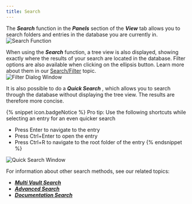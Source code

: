 ```yaml
---
title: Search
---
```

The ***Search*** function in the ***Panels*** section of the ***View*** tab allows you to search folders and entries in the database you are currently in.  
![Search Function](/img/en/rdm/windows/RdmWin2005.png) 

When using the ***Search*** function, a tree view is also displayed, showing exactly where the results of your search are located in the database. Filter options are also available when clicking on the ellipsis button. Learn more about them in our [Search/Filter](/rdm/windows/user-interface/status-bar/search-filter/) topic.  
![Filter Dialog Window](/img/en/rdm/windows/RDMWin2004.png) 

It is also possible to do a ***Quick Search*** , which allows you to search through the database without displaying the tree view. The results are therefore more concise. 

{% snippet icon.badgeNotice %} 
Pro tip: Use the following shortcuts while selecting an entry for an even quicker search  

* Press Enter to navigate to the entry 
* Press Ctrl+Enter to open the entry 
* Press Ctrl+R to navigate to the root folder of the entry 
{% endsnippet %}
 
![Quick Search Window](/img/en/rdm/windows/RDMWin2006.png) 

For information about other search methods, see our related topics:  

* [***Multi Vault Search***](/rdm/windows/commands/view/panels/search/multi-vault/) 
* [***Advanced Search***](/rdm/windows/commands/view/panels/search/advanced/) 
* [***Documentation Search***](/rdm/windows/commands/view/panels/search/documentation/) 



